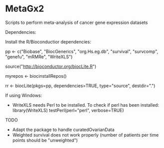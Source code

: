 MetaGx2
=======

Scripts to perform meta-analysis of cancer gene expression datasets

Dependencies:

Install the R/Bioconductior dependencies:


pp <- c("Biobase", "BiocGenerics", "org.Hs.eg.db", "survival", "survcomp", "genefu", "mRMRe", "WriteXLS")

source("http://bioconductor.org/biocLite.R")

myrepos <- biocinstallRepos()

rr <- biocLite(pkgs=pp, dependencies=TRUE, type="source", destdir=".")


If using Windows:
- WriteXLS needs Perl to be installed. To check if perl has been installed:
    library(WriteXLS)
    testPerl(perl="perl", verbose=TRUE)

TODO
  - Adapt the package to handle curatedOvarianData
  - Weighted survival does not work properly (number of patients per time points should be "unweighted")
